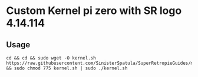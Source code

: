 # Custom Kernel pi zero with SR logo 4.14.114

## Usage

```shell
cd && cd && sudo wget -O kernel.sh  https://raw.githubusercontent.com/SinisterSpatula/SuperRetropieGuides/master/data/kernel/kernel.sh && sudo chmod 775 kernel.sh | sudo ./kernel.sh
```
